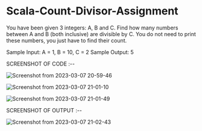 # Scala-Count-Divisor-Assignment

You have been given 3 integers: A, B and C. Find how many numbers
between A and B (both inclusive) are divisible by C. You do not need to
print these numbers, you just have to find their count.


Sample Input: A = 1, B = 10, C = 2
Sample Output: 5


SCREENSHOT OF CODE :--

![Screenshot from 2023-03-07 20-59-46](https://user-images.githubusercontent.com/125438911/223468905-c0211565-7037-46b2-acd3-c8bd86516a67.png)

![Screenshot from 2023-03-07 21-01-10](https://user-images.githubusercontent.com/125438911/223469263-c17ac719-31b9-4367-8feb-2ed0f897b83d.png)

![Screenshot from 2023-03-07 21-01-49](https://user-images.githubusercontent.com/125438911/223469381-b7999238-1b1d-4afc-bda5-cf1ce72ada9b.png)


SCREENSHOT OF OUTPUT :--

![Screenshot from 2023-03-07 21-02-43](https://user-images.githubusercontent.com/125438911/223469618-31acf371-5650-4174-9dd4-32bb0808174b.png)
